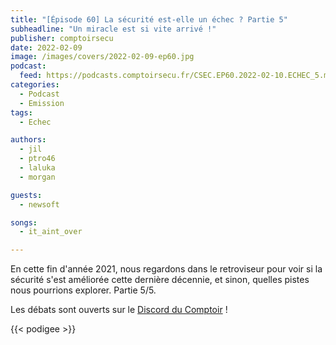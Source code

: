 ```yaml
---
title: "[Épisode 60] La sécurité est-elle un échec ? Partie 5"
subheadline: "Un miracle est si vite arrivé !"
publisher: comptoirsecu
date: 2022-02-09
image: /images/covers/2022-02-09-ep60.jpg
podcast:
  feed: https://podcasts.comptoirsecu.fr/CSEC.EP60.2022-02-10.ECHEC_5.m4a
categories:
  - Podcast
  - Emission
tags:
  - Echec

authors:
  - jil
  - ptro46
  - laluka
  - morgan

guests:
  - newsoft

songs:
  - it_aint_over

---
```


En cette fin d'année 2021, nous regardons dans le retroviseur pour voir si la sécurité s'est améliorée cette dernière décennie, et sinon, quelles pistes nous pourrions explorer. Partie 5/5.

Les débats sont ouverts sur le [Discord du Comptoir](https://discord.comptoirsecu.fr) !

{{< podigee >}}


